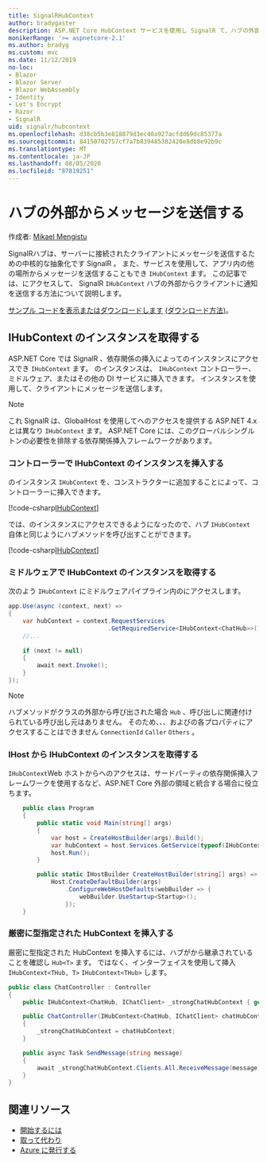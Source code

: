 ```yaml
---
title: SignalRHubContext
author: bradygaster
description: ASP.NET Core HubContext サービスを使用し SignalR て、ハブの外部からクライアントに通知を送信する方法について説明します。
monikerRange: '>= aspnetcore-2.1'
ms.author: bradyg
ms.custom: mvc
ms.date: 11/12/2019
no-loc:
- Blazor
- Blazor Server
- Blazor WebAssembly
- Identity
- Let's Encrypt
- Razor
- SignalR
uid: signalr/hubcontext
ms.openlocfilehash: d38cb5b3e818879d3ec40a927acfdd69dc85377a
ms.sourcegitcommit: 84150702757cf7a7b839485382420e8db8e92b9c
ms.translationtype: MT
ms.contentlocale: ja-JP
ms.lasthandoff: 08/05/2020
ms.locfileid: "87819251"
---
```

# <a name="send-messages-from-outside-a-hub"></a>ハブの外部からメッセージを送信する

作成者: [Mikael Mengistu](https://twitter.com/MikaelM_12)

SignalRハブは、サーバーに接続されたクライアントにメッセージを送信するための中核的な抽象化です SignalR 。 また、サービスを使用して、アプリ内の他の場所からメッセージを送信することもでき `IHubContext` ます。 この記事では、にアクセスして、 SignalR `IHubContext` ハブの外部からクライアントに通知を送信する方法について説明します。

[サンプル コードを表示またはダウンロードします](https://github.com/dotnet/AspNetCore.Docs/tree/master/aspnetcore/signalr/hubcontext/sample/) [(ダウンロード方法)](xref:index#how-to-download-a-sample)。

## <a name="get-an-instance-of-ihubcontext"></a>IHubContext のインスタンスを取得する

ASP.NET Core では SignalR 、依存関係の挿入によってのインスタンスにアクセスでき `IHubContext` ます。 のインスタンスは、 `IHubContext` コントローラー、ミドルウェア、またはその他の DI サービスに挿入できます。 インスタンスを使用して、クライアントにメッセージを送信します。

> [!NOTE]
> これ SignalR は、GlobalHost を使用してへのアクセスを提供する ASP.NET 4.x とは異なり `IHubContext` ます。 ASP.NET Core には、このグローバルシングルトンの必要性を排除する依存関係挿入フレームワークがあります。

### <a name="inject-an-instance-of-ihubcontext-in-a-controller"></a>コントローラーで IHubContext のインスタンスを挿入する

のインスタンス `IHubContext` を、コンストラクターに追加することによって、コントローラーに挿入できます。

[!code-csharp[IHubContext](hubcontext/sample/Controllers/HomeController.cs?range=12-19,57)]

では、のインスタンスにアクセスできるようになったので、ハブ `IHubContext` 自体と同じようにハブメソッドを呼び出すことができます。

[!code-csharp[IHubContext](hubcontext/sample/Controllers/HomeController.cs?range=21-25)]

### <a name="get-an-instance-of-ihubcontext-in-middleware"></a>ミドルウェアで IHubContext のインスタンスを取得する

次のよう `IHubContext` にミドルウェアパイプライン内のにアクセスします。

```csharp
app.Use(async (context, next) =>
{
    var hubContext = context.RequestServices
                            .GetRequiredService<IHubContext<ChatHub>>();
    //...
    
    if (next != null)
    {
        await next.Invoke();
    }
});
```

> [!NOTE]
> ハブメソッドがクラスの外部から呼び出された場合 `Hub` 、呼び出しに関連付けられている呼び出し元はありません。 そのため、、、およびの各プロパティにアクセスすることはできません `ConnectionId` `Caller` `Others` 。

### <a name="get-an-instance-of-ihubcontext-from-ihost"></a>IHost から IHubContext のインスタンスを取得する

`IHubContext`Web ホストからへのアクセスは、サードパーティの依存関係挿入フレームワークを使用するなど、ASP.NET Core 外部の領域と統合する場合に役立ちます。

```csharp
    public class Program
    {
        public static void Main(string[] args)
        {
            var host = CreateHostBuilder(args).Build();
            var hubContext = host.Services.GetService(typeof(IHubContext<ChatHub>));
            host.Run();
        }

        public static IHostBuilder CreateHostBuilder(string[] args) =>
            Host.CreateDefaultBuilder(args)
                .ConfigureWebHostDefaults(webBuilder => {
                    webBuilder.UseStartup<Startup>();
                });
    }
```

### <a name="inject-a-strongly-typed-hubcontext"></a>厳密に型指定された HubContext を挿入する

厳密に型指定された HubContext を挿入するには、ハブがから継承されていることを確認し `Hub<T>` ます。 ではなく、インターフェイスを使用して挿入 `IHubContext<THub, T>` `IHubContext<THub>` します。

```csharp
public class ChatController : Controller
{
    public IHubContext<ChatHub, IChatClient> _strongChatHubContext { get; }

    public ChatController(IHubContext<ChatHub, IChatClient> chatHubContext)
    {
        _strongChatHubContext = chatHubContext;
    }

    public async Task SendMessage(string message)
    {
        await _strongChatHubContext.Clients.All.ReceiveMessage(message);
    }
}
```

## <a name="related-resources"></a>関連リソース

* [開始するには](xref:tutorials/signalr)
* [取って代わり](xref:signalr/hubs)
* [Azure に発行する](xref:signalr/publish-to-azure-web-app)
